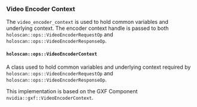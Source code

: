 ### Video Encoder Context

The `video_encoder_context` is used to hold common variables and underlying context. The encoder context handle is passed to both `holoscan::ops::VideoEncoderRequestOp` and `holoscan::ops::VideoEncoderResponseOp`.

#### `holoscan::ops::VideoEncoderContext`

A class used to hold common variables and underlying context required by `holoscan::ops::VideoEncoderRequestOp` and `holoscan::ops::VideoEncoderResponseOp`.

This implementation is based on the GXF Component `nvidia::gxf::VideoEncoderContext`.
